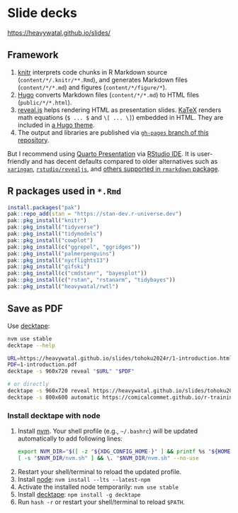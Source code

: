 # Slide decks

https://heavywatal.github.io/slides/


## Framework

1.  [knitr](https://yihui.org/knitr/)
    interprets code chunks in R Markdown source (`content/*/.knitr/**.Rmd`),
    and generates Markdown files (`content/*/*.md`) and figures (`content/*/figure/*`).
2.  [Hugo](https://gohugo.io/)
    converts Markdown files (`content/*/*.md`) to HTML files (`public/*/*.html`).
3.  [reveal.js](https://revealjs.com/)
    helps rendering HTML as presentation slides.
    [KaTeX](https://katex.org/)
    renders math equations (`$ ... $` and `\[ ... \]`) embedded in HTML.
    They are included in [a Hugo theme](https://github.com/heavywatal/hugo-theme-reveal).
4.  The output and libraries are published via
    [`gh-pages` branch of this repository](https://github.com/heavywatal/slides/tree/gh-pages).

But I recommend using [Quarto Presentation](https://quarto.org/docs/presentations/) via [RStudio IDE](https://posit.co/products/open-source/rstudio/).
It is user-friendly and has decent defaults compared to older alternatives such as
[`xaringan`](https://slides.yihui.org/xaringan/),
[`rstudio/revealjs`](https://bookdown.org/yihui/rmarkdown/revealjs.html),
and [others supported in `rmarkdown` package](https://bookdown.org/yihui/rmarkdown/presentations.html).


## R packages used in `*.Rmd`

```r
install.packages("pak")
pak::repo_add(stan = "https://stan-dev.r-universe.dev")
pak::pkg_install("knitr")
pak::pkg_install("tidyverse")
pak::pkg_install("tidymodels")
pak::pkg_install("cowplot")
pak::pkg_install(c("ggrepel", "ggridges"))
pak::pkg_install("palmerpenguins")
pak::pkg_install("nycflights13")
pak::pkg_install("gifski")
pak::pkg_install(c("cmdstanr", "bayesplot"))
pak::pkg_install(c("rstan", "rstanarm", "tidybayes"))
pak::pkg_install("heavywatal/rwtl")
```


## Save as PDF

Use [decktape](https://github.com/astefanutti/decktape):
```sh
nvm use stable
decktape --help

URL=https://heavywatal.github.io/slides/tohoku2024r/1-introduction.html
PDF=1-introduction.pdf
decktape -s 960x720 reveal "$URL" "$PDF"

# or directly
decktape -s 960x720 reveal https://heavywatal.github.io/slides/tohoku2024r/1-introduction.html 1-introduction.pdf
decktape -s 800x600 automatic https://comicalcommet.github.io/r-training-2024/R_training_2024_1.html R_training_1.pdf
```

### Install decktape with node

1. Install [nvm](https://github.com/nvm-sh/nvm).
   Your shell profile (e.g., `~/.bashrc`) will be updated automatically to add following lines:
   ```sh
   export NVM_DIR="$([ -z "${XDG_CONFIG_HOME-}" ] && printf %s "${HOME}/.nvm" || printf %s "${XDG_CONFIG_HOME}/nvm")"
   [ -s "$NVM_DIR/nvm.sh" ] && \. "$NVM_DIR/nvm.sh" --no-use
   ```
1. Restart your shell/terminal to reload the updated profile.
1. Install [node](https://nodejs.org/): `nvm install --lts --latest-npm`
1. Activate the installed node temporarily: `nvm use stable`
1. Install [decktape](https://github.com/astefanutti/decktape):
   `npm install -g decktape`
1. Run `hash -r` or restart your shell/terminal to reload `$PATH`.
